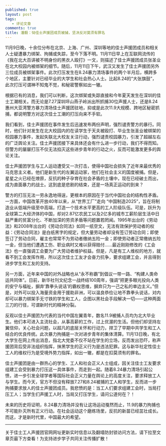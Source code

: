 ```yaml
---
published: true
layout: post
tags: 
   - 评论文章
comments: true
title: 潘毅：恸佳士声援团成员被捕，坚决反对莫须有罪名
---
```



11月9日晚，十余位分布在北京、上海、广州、深圳等地的佳士声援团成员和相关人士疑遭暴力绑架、拘捕或失踪，至今下落不明。11月11日早上在互联网流传的《我在北大百讲被不明身份的黑衣人殴打》一文，则描述了佳士声援团成员张圣业在北大校园内被绑架的细节。随后，11月11日下午，武汉又发生了佳士声援团另外三位成员被绑架事件。此次打压发生在8.24暴力清场事件的两个半月后，横跨多个地区，主要针对已经毕业的大学生和社会热心人士。比起8.24的“大张旗鼓”，此次打压可谓神不知鬼不觉，和秘密警察如出一辙。

根据已有的消息，我们可以判断，这次绑架或失踪直接和今年夏天发生在深圳的佳士工潮相关。而无论是7.27深圳坪山燕子岭派出所抓捕30位声援人士，还是8.24惠州大亚湾警方暴力清场佳士声援团驻地，抑或是此次11.9大规模、跨地区秘密抓捕，都说明警方对这次佳士工潮的打压向来不手软。

我们看到，佳士声援团在事件发生后迅速发布两份声明，强烈谴责警方的暴行。同时，他们针对发生在北大校园内的在读学生于天夫被殴打、毕业生张圣业被绑架的校园暴力事件，发起失联北大校友关注行动，强烈谴责校园暴力，引发了超越左右的广泛舆论关注。佳士声援团接下来具体还会有什么进一步行动，我们不得而知。但警方的屡屡打压不仅无法掐灭这些进步青年的行动之火，反而可能激发更多的舆论关注。

佳士声援团学生与工人运动遭受又一次打击，使得中国社会损失了近年来最优秀的马克思主义者。他们是新生代的左翼运动家，他们在社会主义的国度被捕。但是，星星之火已经在燎原，反抗的种子孕育在社会矛盾的土壤中，现在已经破土而出，成为直面暴力的战士。这到底是悲剧的结束，还是一场真正运动的到来？

警方的打压无法一劳永逸地得逞，更根本的原因在于当代中国社会的结构性矛盾。一方面，中国改革开放40年以来，从“世界工厂”走向 “中国制造2025”，旨在将制造业从低端升级至中高端，打造一个技术水平更高的工人阶级队伍。可是，跃升为全球第二大经济体的中国，却对2.87亿农民工以及2亿多的城市工薪阶层生活中日益严重的贫富分化、不断加深的劳资矛盾等问题置若罔闻。1995年出台的《劳动法》和2008年出台的《劳动合同法》如同一纸空文，无法有效保护劳动者的权益：《劳动合同法》是白纸黑字的规定，但大量劳动者却没有签订劳动合同；即使签订了劳动合同，雇主也常常不为劳动者缴纳五险一金；即使劳动者正常缴纳五险一金，但当他们遭遇工伤、职业病时又难以获得赔付……最近刚刚修改的《工会法》也一直强调工会要为广大劳动者维护权益。但是，凡是有工人维权的地方，就看不到工会发挥作用，所以这次佳士工友才会奋力抗争，要求组建工会，并且得到进步学生和工友的支持。

另一方面，近年来中国的对外战略也从“永不称霸”到倡议一带一路、“构建人类命运共同体”。日前，新华社刊文纪念一战终结100周年，强调“把更多眼光投向人类的安宁与福祉，摒弃‘靠拳头说话’的霸权思维，摒弃只为一己之私的单边主义。”但是，对外可以投入海量资金用于援助非洲，可以温良恭俭让地不靠拳头说话，对内却可以暴力绑架手无寸铁的学生和工人，企图以黑社会手段解决一切——这种两面三刀的行径，可谓新时代的精神分裂。


反观以佳士声援团为代表的当代中国左翼青年，数名11.9被捕人员均为北大毕业生。他们本可进入主流社会，从事高薪的工作，过上优渥的生活。但他们却坚持左翼信仰，关心社会问题，以超凡的底层关怀和行动力，捍卫了早期中共学生和工人结合的优良传统。此次暴力拘捕是一次对进步青年的集体清算。11月13日晚，有北大学生在网上传出消息，指北大党委不仅不站在学生的立场，反而发出恐吓，称声援团背后受非法组织指挥，抹黑学生的正义行为是违法犯罪。这与新华社定性佳士工人的维权行为是受境外势力指挥，如出一辙，都是在扣莫须有的罪名。

佳士声援团是由一群热心的学生、工人和社会正义人士组成，因关注佳士工友要求组建工会受到暴力打压这一具体事件，而走到一起。随着8.24暴力清场引起公愤，进一步引发全球学者等国际社会正义力量在舆论上的高度关注，要求释放工人与学生。而今天，官方不但没有释放7.27和8.24被捕的工人和学生，反而进一步拘捕要求放人的佳士声援团成员。我悲愤的是：当工人们要求组建工会时，当局打压工人；当学生们声援工人时，当局又打压学生，请问公道何在？！

未来的历史将证明，8.24暴力清场并没有让这场运动戛然而止，11.9的暴力拘捕也不可能扑灭所有正义行动。在社会运动这个磨练场里，反抗的新苗已经茁壮成长。而这，才是新时代里，中国最大的希望。

---
关于佳士工人声援团官网网址更新实时信息以及翻墙防封锁访问方法，请下拉至文章页最下方查看！为支持进步学子共同关注传播扩散！

